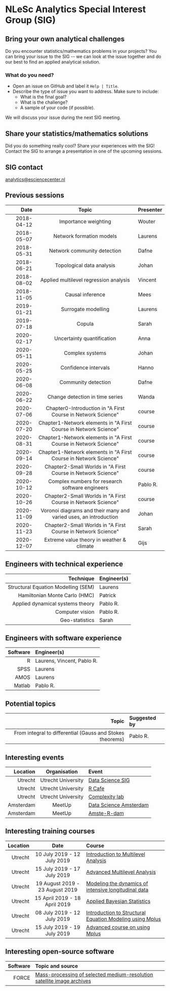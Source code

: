 #  NLeSc Analytics Special Interest Group (SIG)

## Bring your own analytical challenges

Do you encounter statistics/mathematics problems in your projects? You can bring your issue to the SIG -- we can look at the issue together and do our best to find an applied analytical solution.

### What do you need?

 - Open an issue on GitHub and label it `Help | Title`.
 - Describe the type of issue you want to address. Make sure to include:
    - What is the final goal?
    - What is the challenge?
    - A sample of your code (if possible).

We will discuss your issue during the next SIG meeting.

## Share your statistics/mathematics solutions

Did you do something really cool? Share your experiences with the SIG! Contact the SIG to arrange a presentation in one of the upcoming sessions.

## SIG contact
analytics@esciencecenter.nl

## Previous sessions

|       Date |                              Topic                               | Presenter |
|-----------:|:----------------------------------------------------------------:|:----------|
| 2018-04-12 |                       Importance weighting                       | Wouter    |
| 2018-05-07 |                     Network formation models                     | Laurens   |
| 2018-05-31 |                   Network community detection                    | Dafne     |
| 2018-06-21 |                    Topological data analysis                     | Johan     |
| 2018-08-02 |              Applied multilevel regression analysis              | Vincent   |
| 2018-11-05 |                         Causal inference                         | Mees      |
| 2019-01-21 |                       Surrogate modelling                        | Laurens   |
| 2019-07-18 |                              Copula                              | Sarah     |
| 2020-02-17 |                    Uncertainty quantification                    | Anna      |
| 2020-05-11 |                         Complex systems                          | Johan     |
| 2020-05-25 |                       Confidence intervals                       | Hanno     |
| 2020-06-08 |                       Community detection                        | Dafne     |
| 2020-06-22 |                 Change detection in time series                  | Wanda     |
| 2020-07-06 |   Chapter0-Introduction in "A First Course in Network Science"   | course    |
| 2020-07-20 | Chapter1-Network elements in "A First Course in Network Science" | course    |
| 2020-08-31 | Chapter1-Network elements in "A First Course in Network Science" | course    |
| 2020-09-14 | Chapter1-Network elements in "A First Course in Network Science" | course    |
| 2020-09-28 |   Chapter2-Small Worlds in "A First Course in Network Science"   | course    |
| 2020-10-12 |         Complex numbers for research software engineers          | Pablo R.  |
| 2020-10-26 |   Chapter2-Small Worlds in "A First Course in Network Science"   | course    |
| 2020-11-09 | Voronoi diagrams and their many and varied uses, an introduction | Johan     |
| 2020-11-23 |   Chapter2-Small Worlds in "A First Course in Network Science"   | Sarah     |
| 2020-12-07 |            Extreme value theory in weather & climate             | Gijs      |

## Engineers with technical experience

|                           Technique | Engineer(s) |
|------------------------------------:|:------------|
| Structural Equation Modelling (SEM) | Laurens     |
|       Hamiltonian Monte Carlo (HMC) | Patrick     |
|    Applied dynamical systems theory | Pablo R.    |
|                     Computer vision | Pablo R.    |
|                      Geo-statistics | Sarah       |

## Engineers with software experience

| Software | Engineer(s)                |
|---------:|:---------------------------|
|        R | Laurens, Vincent, Pablo R. |
|     SPSS | Laurens                    |
|     AMOS | Laurens                    |
|   Matlab | Pablo R.                   |

## Potential topics

|                                                     Topic | Suggested by |
|----------------------------------------------------------:|:-------------|
| From integral to differential (Gauss and Stokes theorems) | Pablo R.     |

## Interesting events

|  Location |    Organisation    | Event                                                                                                            |
|----------:|:------------------:|:-----------------------------------------------------------------------------------------------------------------|
|   Utrecht | Utrecht University | [Data Science SIG](https://www.uu.nl/en/research/utrecht-applied-data-science)                                   |
|   Utrecht | Utrecht University | [R Cafe](https://github.com/UtrechtUniversity/R-data-cafe)                                                       |
|   Utrecht | Utrecht University | [Complexity lab](https://www.uu.nl/en/research/complex-systems-studies/research/complexity-laboratorium-utrecht) |
| Amsterdam |       MeetUp       | [Data Science Amsterdam](https://www.meetup.com/Data-Science-Amsterdam/)                                         |
| Amsterdam |       MeetUp       | [Amste-R-dam](https://www.meetup.com/amst-R-dam/)                                                                |

## Interesting training courses

| Location |              Date               | Course                                                                                                                                                                       |
|---------:|:-------------------------------:|:-----------------------------------------------------------------------------------------------------------------------------------------------------------------------------|
|  Utrecht |   10 July 2019 - 12 July 2019   | [Introduction to Multilevel Analysis ](https://utrechtsummerschool.nl/courses/social-sciences/introduction-to-multilevel-analysis)                                           |
|  Utrecht |   15 July 2019 - 17 July 2019   | [Advanced Multilevel Analysis](https://utrechtsummerschool.nl/courses/social-sciences/advanced-multilevel-analysis)                                                          |
|  Utrecht | 19 August 2019 - 23 August 2019 | [Modeling the dynamics of intensive longitudinal data](https://utrechtsummerschool.nl/courses/social-sciences/modeling-the-dynamics-of-intensive-longitudinal-data)          |
|  Utrecht |  15 April 2019 - 18 April 2019  | [Applied Bayesian Statistics](https://utrechtsummerschool.nl/courses/social-sciences/applied-bayesian-statistics)                                                            |
|  Utrecht |   08 July 2019 - 12 July 2019   | [Introduction to Structural Equation Modeling using Mplus](https://utrechtsummerschool.nl/courses/social-sciences/introduction-to-structural-equation-modelling-using-mplus) |
|  Utrecht |   15 July 2019 - 19 July 2019   | [Advanced course on using Mplus](https://utrechtsummerschool.nl/courses/social-sciences/advanced-course-on-using-mplus)                                                      |

## Interesting open-source software

| Software | Topic and source                                                                                                      |
|---------:|:----------------------------------------------------------------------------------------------------------------------|
|    FORCE | [Mass-processing of selected medium-resolution satellite image archives](https://www.uni-trier.de/index.php?id=63673) |
